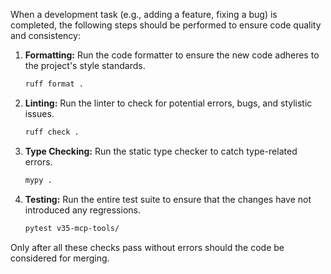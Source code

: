 When a development task (e.g., adding a feature, fixing a bug) is completed, the following steps should be performed to ensure code quality and consistency:

1.  **Formatting:** Run the code formatter to ensure the new code adheres to the project's style standards.
    ```bash
    ruff format .
    ```
2.  **Linting:** Run the linter to check for potential errors, bugs, and stylistic issues.
    ```bash
    ruff check .
    ```
3.  **Type Checking:** Run the static type checker to catch type-related errors.
    ```bash
    mypy .
    ```
4.  **Testing:** Run the entire test suite to ensure that the changes have not introduced any regressions.
    ```bash
    pytest v35-mcp-tools/
    ```

Only after all these checks pass without errors should the code be considered for merging.